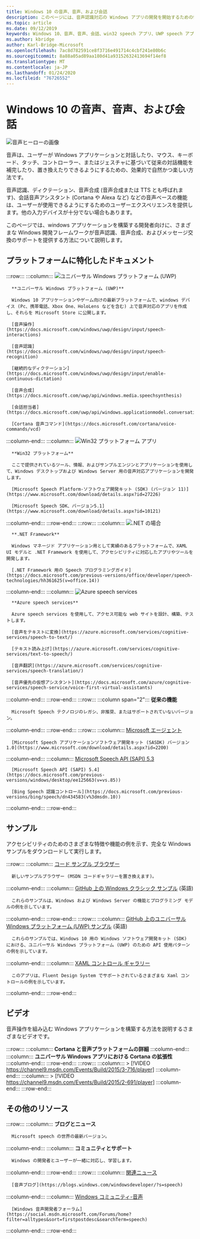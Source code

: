 ```yaml
---
title: Windows 10 の音声、音声、および会話
description: このページには、音声認識対応の Windows アプリの開発を開始するための情報が記載されています。
ms.topic: article
ms.date: 09/12/2019
keywords: Windows 10、音声、音声、会話、win32 speech アプリ、UWP speech アプリ、WPF speech apps、WinForms speech apps の音声
ms.author: kbridge
author: Karl-Bridge-Microsoft
ms.openlocfilehash: 7ac8d782591ce8f3716e491714c4cbf241e80b6c
ms.sourcegitcommit: 8a88a05ad89aa180d41a93152632413694f14ef8
ms.translationtype: MT
ms.contentlocale: ja-JP
ms.lasthandoff: 01/24/2020
ms.locfileid: "76726552"
---
```

# <a name="speech-voice-and-conversation-in-windows-10"></a>Windows 10 の音声、音声、および会話

![音声ヒーローの画像](images/hero-speech-composite-small.png)

音声は、ユーザーが Windows アプリケーションと対話したり、マウス、キーボード、タッチ、コントローラー、またはジェスチャに基づいて従来の対話機能を補完したり、置き換えたりできるようにするための、効果的で自然かつ楽しい方法です。

音声認識、ディクテーション、音声合成 (音声合成または TTS とも呼ばれます)、会話音声アシスタント (Cortana や Alexa など) などの音声ベースの機能は、ユーザーが使用できるようにするためのユーザーエクスペリエンスを提供します。他の入力デバイスが十分でない場合もあります。

このページでは、windows アプリケーションを構築する開発者向けに、さまざまな Windows 開発フレームワークが音声認識、音声合成、およびメッセージ交換のサポートを提供する方法について説明します。

## <a name="platform-specific-documentation"></a>プラットフォームに特化したドキュメント

:::row:::
   :::column:::
      ![ユニバーサル Windows プラットフォーム (UWP)](images/platform-uwp.png)

      **ユニバーサル Windows プラットフォーム (UWP)**

      Windows 10 アプリケーションやゲーム向けの最新プラットフォームで、windows デバイス (Pc、携帯電話、Xbox One、HoloLens などを含む) 上で音声対応のアプリを作成し、それらを Microsoft Store に公開します。

      [音声操作](https://docs.microsoft.com/windows/uwp/design/input/speech-interactions)

      [音声認識](https://docs.microsoft.com/windows/uwp/design/input/speech-recognition)

      [継続的なディクテーション](https://docs.microsoft.com/windows/uwp/design/input/enable-continuous-dictation)

      [音声合成](https://docs.microsoft.com/uwp/api/windows.media.speechsynthesis)

      [会話担当者](https://docs.microsoft.com/uwp/api/windows.applicationmodel.conversationalagent)

      [Cortana 音声コマンド](https://docs.microsoft.com/cortana/voice-commands/vcd)
   :::column-end:::
   :::column:::
      ![Win32 プラットフォーム アプリ](images/platform-win32.png)

      **Win32 プラットフォーム**

      ここで提供されているツール、情報、およびサンプルエンジンとアプリケーションを使用して、Windows デスクトップおよび Windows Server 用の音声対応アプリケーションを開発します。

      [Microsoft Speech Platform-ソフトウェア開発キット (SDK) (バージョン 11)](https://www.microsoft.com/download/details.aspx?id=27226)
      
      [Microsoft Speech SDK、バージョン5.1](https://www.microsoft.com/download/details.aspx?id=10121)
   :::column-end:::
:::row-end:::
:::row:::
   :::column:::
      ![.NET の場合](images/platform-dotnet.png)

      **.NET Framework**

      Windows マネージド アプリケーション用として実績のあるプラットフォームで、XAML UI モデルと .NET Framework を使用して、アクセシビリティに対応したアプリやツールを開発します。

      [.NET Framework 用の Speech プログラミングガイド](https://docs.microsoft.com/previous-versions/office/developer/speech-technologies/hh361625(v=office.14))
   :::column-end:::
   :::column:::
      ![Azure speech services](images/platform-azure-speech.png)

      **Azure speech services**

      Azure speech services を使用して、アクセス可能な web サイトを設計、構築、テストします。

      [音声をテキストに変換](https://azure.microsoft.com/services/cognitive-services/speech-to-text/)

      [テキスト読み上げ](https://azure.microsoft.com/services/cognitive-services/text-to-speech/)
      
      [音声翻訳](https://azure.microsoft.com/services/cognitive-services/speech-translation/)

      [音声優先の仮想アシスタント](https://docs.microsoft.com/azure/cognitive-services/speech-service/voice-first-virtual-assistants)
   :::column-end:::
:::row-end:::
:::row:::
   :::column span="2":::
      **従来の機能**

      Microsoft Speech テクノロジのレガシ、非推奨、またはサポートされていないバージョン。
   :::column-end:::
:::row-end:::
:::row:::
   :::column:::
      [Microsoft エージェント](https://docs.microsoft.com/windows/win32/lwef/microsoft-agent)

      [Microsoft Speech アプリケーションソフトウェア開発キット (SASDK) バージョン1.0](https://www.microsoft.com/download/details.aspx?id=2200)
   :::column-end:::
   :::column:::
      [Microsoft Speech API (SAPI) 5.3](https://docs.microsoft.com/previous-versions/windows/desktop/ms723627(v=vs.85))

      [Microsoft Speech API (SAPI) 5.4](https://docs.microsoft.com/previous-versions/windows/desktop/ee125663(v=vs.85))

      [Bing Speech 認識コントロール](https://docs.microsoft.com/previous-versions/bing/speech/dn434583(v%3dmsdn.10))
   :::column-end:::
:::row-end:::

## <a name="samples"></a>サンプル

アクセシビリティのためのさまざまな特徴や機能の例を示す、完全な Windows サンプルをダウンロードして実行します。

:::row:::
   :::column:::
      [コード サンプル ブラウザー](https://docs.microsoft.com/samples/browse/?term=speech)

      新しいサンプルブラウザー (MSDN コードギャラリーを置き換えます)。
   :::column-end:::
   :::column:::
      [GitHub 上の Windows クラシック サンプル](https://github.com/microsoft/Windows-classic-samples/search?q=speech&unscoped_q=speech) (英語)

      これらのサンプルは、Windows および Windows Server の機能とプログラミング モデルの例を示しています。 
   :::column-end:::
:::row-end:::
:::row:::
   :::column:::
      [GitHub 上のユニバーサル Windows プラットフォーム (UWP) サンプル](https://github.com/microsoft/Windows-universal-samples/search?q=speech&unscoped_q=speech) (英語)

      これらのサンプルでは、Windows 10 用の Windows ソフトウェア開発キット (SDK) における、ユニバーサル Windows プラットフォーム (UWP) のための API 使用パターンの例を示しています。
   :::column-end:::
   :::column:::
      [XAML コントロール ギャラリー](https://github.com/microsoft/Xaml-Controls-Gallery)

      このアプリは、Fluent Design System でサポートされているさまざまな Xaml コントロールの例を示しています。
   :::column-end:::
:::row-end:::

## <a name="videos"></a>ビデオ

音声操作を組み込む Windows アプリケーションを構築する方法を説明するさまざまなビデオです。

:::row:::
   :::column:::
      **Cortana と音声プラットフォームの詳細**
   :::column-end:::
   :::column:::
      **ユニバーサル Windows アプリにおける Cortana の拡張性**
   :::column-end:::
:::row-end:::
:::row:::
   :::column:::
      > [!VIDEO https://channel9.msdn.com/Events/Build/2015/3-716/player]
   :::column-end:::
   :::column:::
      > [!VIDEO https://channel9.msdn.com/Events/Build/2015/2-691/player]
   :::column-end:::
:::row-end:::

## <a name="other-resources"></a>その他のリソース

:::row:::
   :::column:::
      **ブログとニュース**

      Microsoft speech の世界の最新バージョン。
   :::column-end:::
   :::column:::
      **コミュニティとサポート**

      Windows の開発者とユーザーが一緒に対応し、学習します。
   :::column-end:::
:::row-end:::
:::row:::
   :::column:::
      [関連ニュース](https://news.microsoft.com/?s=speech)

      [音声ブログ](https://blogs.windows.com/windowsdeveloper/?s=speech)
   :::column-end:::
   :::column:::
      [Windows コミュニティ-音声](https://community.windows.com/search?q=speech)

      [Windows 音声開発者フォーラム](https://social.msdn.microsoft.com/Forums/home?filter=alltypes&sort=firstpostdesc&searchTerm=speech)
   :::column-end:::
:::row-end:::
